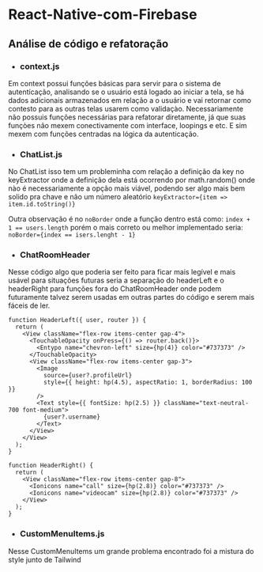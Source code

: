 # React-Native-com-Firebase

## Análise de código e refatoração

- ### context.js
Em context possui funções básicas para servir para o sistema de autentícação, analisando se o usuário está logado ao iniciar a tela, se há dados adicionais armazenados em relação a o usuário e vai retornar como contesto para as outras telas usarem como validaçào.
Necessariamente não possuis funções necessárias para refatorar diretamente, já que suas funçòes não mexem conectivamente com interface, loopings e etc. E sim mexem com funções centradas na lógica da autenticação.

- ### ChatList.js
No ChatList isso tem um probleminha com relação a definição da key no keyExtractor onde a definição dela está ocorrendo por math.random() onde nào é necessariamente a opção mais viável, podendo ser algo mais bem solido pra chave e não um número aleatório
`keyExtractor={item => item.id.toString()}`

Outra observação é no `noBorder` onde a função dentro está como: `index + 1 == users.length` porém o mais correto ou melhor implementado seria:
`noBorder={index == isers.lenght - 1}`

- ### ChatRoomHeader
Nesse código algo que poderia ser feito para ficar mais legível e mais usável para situações futuras seria a separação do headerLeft e o headerRight para funções fora do ChatRoomHeader onde podem futuramente talvez serem usadas em outras partes do código e serem mais fáceis de ler.
```
function HeaderLeft({ user, router }) {
  return (
    <View className="flex-row items-center gap-4">
      <TouchableOpacity onPress={() => router.back()}>
        <Entypo name="chevron-left" size={hp(4)} color="#737373" />
      </TouchableOpacity>
      <View className="flex-row items-center gap-3">
        <Image
          source={user?.profileUrl}
          style={{ height: hp(4.5), aspectRatio: 1, borderRadius: 100 }}
        />
        <Text style={{ fontSize: hp(2.5) }} className="text-neutral-700 font-medium">
          {user?.username}
        </Text>
      </View>
    </View>
  );
}

function HeaderRight() {
  return (
    <View className="flex-row items-center gap-8">
      <Ionicons name="call" size={hp(2.8)} color="#737373" />
      <Ionicons name="videocam" size={hp(2.8)} color="#737373" />
    </View>
  );
}
```


- ### CustomMenuItems.js
Nesse CustomMenuItems um grande problema encontrado foi a mistura do style junto de Tailwind
